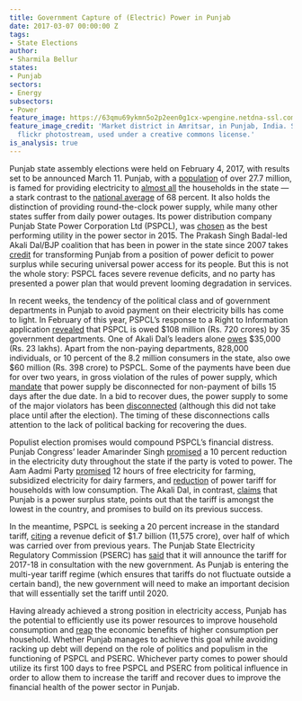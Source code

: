 ```yaml
---
title: Government Capture of (Electric) Power in Punjab
date: 2017-03-07 00:00:00 Z
tags:
- State Elections
author:
- Sharmila Bellur
states:
- Punjab
sectors:
- Energy
subsectors:
- Power
feature_image: https://63qmu69ykmn5o2p2een0g1cx-wpengine.netdna-ssl.com/wp-content/uploads/2017/03/6352922063_677265fd75_c.jpg
feature_image_credit: 'Market district in Amritsar, in Punjab, India. Source: Rwoan’s
  flickr photostream, used under a creative commons license.'
is_analysis: true
---
```


<p>Punjab state assembly elections were held on February 4, 2017, with results set to be announced March 11. Punjab, with a <a href="http://www.census2011.co.in/census/state/punjab.html">population</a> of over 27.7 million, is famed for providing electricity to <a href="http://rchiips.org/nfhs/pdf/NFHS4/PB_FactSheet.pdf">almost all</a> the households in the state — a stark contrast to the <a href="http://www.censusindia.gov.in/2011census/hlo/Data_sheet/India/Source_Lighting.pdf">national average</a> of 68 percent. It also holds the distinction of providing round-the-clock power supply, while many other states suffer from daily power outages. Its power distribution company Punjab State Power Corporation Ltd (PSPCL), was <a href="http://pspcl.in/jsps/newsDetails.jsp?id=311">chosen</a> as the best performing utility in the power sector in 2015. The Prakash Singh Badal-led Akali Dal/BJP coalition that has been in power in the state since 2007 takes <a href="http://punjabnewsexpress.com/punjab/news/historic-achievements-are-made-by-punjab-government-during-9-years-sukhbir-badal-47261.aspx">credit</a> for transforming Punjab from a position of power deficit to power surplus while securing universal power access for its people. But this is not the whole story: PSPCL faces severe revenue deficits, and no party has presented a power plan that would prevent looming degradation in services.</p>

<p>In recent weeks, the tendency of the political class and of government departments in Punjab to avoid payment on their electricity bills has come to light. In February of this year, PSPCL’s response to a Right to Information application <a href="http://timesofindia.indiatimes.com/city/chandigarh/35-govt-depts-owe-rs-720-crore-to-pspcl/articleshow/57320449.cms">revealed</a> that PSPCL is owed $108 million (Rs. 720 crores) by 35 government departments. One of Akali Dal’s leaders alone <a href="http://www.tribuneindia.com/news/punjab/governance/power-bills-not-paid-supply-to-sad-leader-s-house-cut/365739.html">owes</a> $35,000 (Rs. 23 lakhs). Apart from the non-paying departments, 828,000 individuals, or 10 percent of the 8.2 million consumers in the state, also owe $60 million (Rs. 398 crore) to PSPCL. Some of the payments have been due for over two years, in gross violation of the rules of power supply, which <a href="http://pspcl.in/docs/sectionVII.htm">mandate</a> that power supply be disconnected for non-payment of bills 15 days after the due date. In a bid to recover dues, the power supply to some of the major violators has been <a href="http://www.tribuneindia.com/news/punjab/governance/power-bills-not-paid-supply-to-sad-leader-s-house-cut/365739.html">disconnected</a> (although this did not take place until after the election). The timing of these disconnections calls attention to the lack of political backing for recovering the dues.</p>

<p>Populist election promises would compound PSPCL’s financial distress. Punjab Congress’ leader Amarinder Singh <a href="http://www.hindustantimes.com/assembly-elections/punjab-polls-now-captain-amarinder-promises-cheaper-petrol-lpg-power/story-TRaTwWiRLyiIrkwrMNR6nI.html">promised</a> a 10 percent reduction in the electricity duty throughout the state if the party is voted to power. The Aam Aadmi Party <a href="https://www.google.com/url?sa=t&amp;rct=j&amp;q=&amp;esrc=s&amp;source=web&amp;cd=1&amp;cad=rja&amp;uact=8&amp;ved=0ahUKEwjk4rWb47PSAhXL8CYKHZoKDDUQFggcMAA&amp;url=http%3A%2F%2Fwww.dnaindia.com%2Findia%2Freport-punjab-elections-2017-aap-releases-kisan-manifesto-promises-12-hour-of-free-electricity-for-farming-2254152&amp;usg=AFQjCNG__Bcxb_GFq51iibnKszthR7LHQQ&amp;sig2=n1HwbfsbjfDuMUPA7u5q6Q">promised</a> 12 hours of free electricity for farming, subsidized electricity for dairy farmers, and <a href="http://energy.economictimes.indiatimes.com/news/power/aap-punjab-manifesto-low-power-tariff-laptop-for-students-no-property-tax/56815034">reduction</a> of power tariff for households with low consumption. The Akali Dal, in contrast, <a href="http://www.ndtv.com/india-news/ruling-shiromani-akali-dal-releases-manifesto-for-punjab-elections-1652218">claims</a> that Punjab is a power surplus state, points out that the tariff is amongst the lowest in the country, and promises to build on its previous success.</p>

<p>In the meantime, PSPCL is seeking a 20 percent increase in the standard tariff, <a href="http://www.tribuneindia.com/news/punjab/pspcl-seeks-20-hike-in-power-tariff/365741.html">citing</a> a revenue deficit of $1.7 billion (11,575 crore), over half of which was carried over from previous years. The Punjab State Electricity Regulatory Commission (PSERC) has <a href="http://www.tribuneindia.com/news/punjab/community/multi-year-power-tariff-in-punjab-after-consulting-new-govt-regulator/362767.html">said</a> that it will announce the tariff for 2017-18 in consultation with the new government. As Punjab is entering the multi-year tariff regime (which ensures that tariffs do not fluctuate outside a certain band), the new government will need to make an important decision that will essentially set the tariff until 2020.</p>

<p>Having already achieved a strong position in electricity access, Punjab has the potential to efficiently use its power resources to improve household consumption and <a href="http://www.livemint.com/Industry/mf6g1hQV6OlV6HIW5mQTiN/Indias-economic-growth-is-linked-to-the-fortunes-of-the-ene.html">reap</a> the economic benefits of higher consumption per household. Whether Punjab manages to achieve this goal while avoiding racking up debt will depend on the role of politics and populism in the functioning of PSPCL and PSERC. Whichever party comes to power should utilize its first 100 days to free PSPCL and PSERC from political influence in order to allow them to increase the tariff and recover dues to improve the financial health of the power sector in Punjab.</p>
